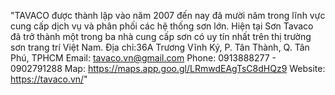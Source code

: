 "TAVACO được thành lập vào năm 2007 đến nay đã mười năm trong lĩnh vực cung cấp dịch vụ và phân phối các hệ thống sơn lớn. Hiện tại Sơn Tavaco đã trở thành một trong ba nhà cung cấp sơn có uy tín nhất trên thị trường sơn trang trí Việt Nam.
Địa chỉ:36A Trương Vĩnh Ký, P. Tân Thành, Q. Tân Phú, TPHCM
Email: tavaco.vn@gmail.com
Phone: 0913888277 - 0902791288
Map: https://maps.app.goo.gl/LRmwdEAgTsC8dHQz9 
Website: https://tavaco.vn/"